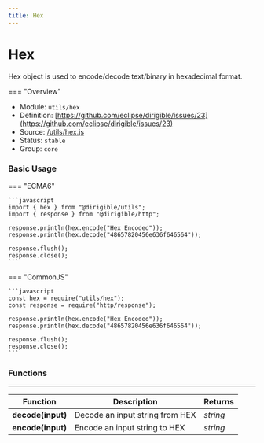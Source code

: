 ```yaml
---
title: Hex
---
```


Hex
===

Hex object is used to encode/decode text/binary in hexadecimal format.

=== "Overview"
- Module: `utils/hex`
- Definition: [https://github.com/eclipse/dirigible/issues/23](https://github.com/eclipse/dirigible/issues/23)
- Source: [/utils/hex.js](https://github.com/eclipse/dirigible/blob/master/components/api-utils/src/main/resources/META-INF/dirigible/utils/hex.js)
- Status: `stable`
- Group: `core`


### Basic Usage

=== "ECMA6"

    ```javascript
    import { hex } from "@dirigible/utils";
    import { response } from "@dirigible/http";

    response.println(hex.encode("Hex Encoded"));
    response.println(hex.decode("48657820456e636f646564"));

    response.flush();
    response.close();
    ```

=== "CommonJS"

    ```javascript
    const hex = require("utils/hex");
    const response = require("http/response");

    response.println(hex.encode("Hex Encoded"));
    response.println(hex.decode("48657820456e636f646564"));

    response.flush();
    response.close();
    ```


### Functions

---

Function     | Description | Returns
------------ | ----------- | --------
**decode(input)**   | Decode an input string from HEX | *string*
**encode(input)**   | Encode an input string to HEX | *string*
